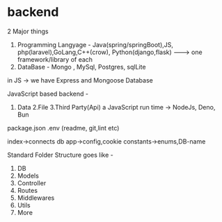 # backend

2 Major things
1. Programming Langyage - Java(spring/springBoot),JS, php(laravel),GoLang,C++(crow), Python(django,flask) ---> one framework/library of each
2. DataBase - Mongo , MySql, Postgres, sqlLite

in JS -> we have Express and Mongoose Database


JavaScript based backend -

1. Data     2.File      3.Third Party(Api)
a JavaScript run time -> NodeJs, Deno, Bun

package.json        .env        (readme, git,lint etc)

index->connects db          app->config,cookie      constants->enums,DB-name

Standard Folder Structure goes like -
1. DB
2. Models
3. Controller
4. Routes
5. Middlewares
6. Utils
7. More
